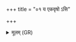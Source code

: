 +++
title = "०१ य एकवृषो ऽसि"

+++
<details><summary>मूलम् (GR)</summary>

य एकवृषो ऽसि  
सृजारसो ऽसि ॥
</details>